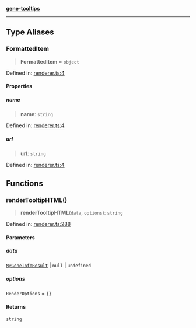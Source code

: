 [**gene-tooltips**](README.md)

***

## Type Aliases

### FormattedItem

> **FormattedItem** = `object`

Defined in: [renderer.ts:4](https://github.com/mattjmeier/gene-tooltips/blob/02903aa6fd000f5a8bab700871e228a8f0234aea/src/renderer.ts#L4)

#### Properties

##### name

> **name**: `string`

Defined in: [renderer.ts:4](https://github.com/mattjmeier/gene-tooltips/blob/02903aa6fd000f5a8bab700871e228a8f0234aea/src/renderer.ts#L4)

##### url

> **url**: `string`

Defined in: [renderer.ts:4](https://github.com/mattjmeier/gene-tooltips/blob/02903aa6fd000f5a8bab700871e228a8f0234aea/src/renderer.ts#L4)

## Functions

### renderTooltipHTML()

> **renderTooltipHTML**(`data`, `options`): `string`

Defined in: [renderer.ts:288](https://github.com/mattjmeier/gene-tooltips/blob/02903aa6fd000f5a8bab700871e228a8f0234aea/src/renderer.ts#L288)

#### Parameters

##### data

[`MyGeneInfoResult`](config.md#mygeneinforesult) | `null` | `undefined`

##### options

`RenderOptions` = `{}`

#### Returns

`string`
